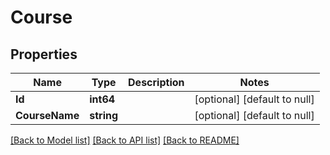 # Course

## Properties
Name | Type | Description | Notes
------------ | ------------- | ------------- | -------------
**Id** | **int64** |  | [optional] [default to null]
**CourseName** | **string** |  | [optional] [default to null]

[[Back to Model list]](../README.md#documentation-for-models) [[Back to API list]](../README.md#documentation-for-api-endpoints) [[Back to README]](../README.md)

